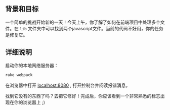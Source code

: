 ## 背景和目标

一个简单的挑战开始新的一天！今天上午，你了解了如何在前端项目中处理多个文件。在 `lib` 文件夹中可以找到两个javascript文件。当前的代码不好用，你的任务是修复它。

## 详细说明

启动你的本地网络服务器：

```bash
rake webpack
```

在浏览器中打开 [localhost:8080](http://localhost:8080) , 打开控制台并阅读报错消息。

找到它没有的东西了吗？去把它修好！完成后，你应该看到一个非常熟悉的标志出现在你的浏览器上 ;)

